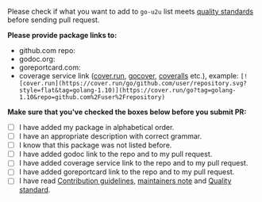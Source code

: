 Please check if what you want to add to `go-u2u` list meets [quality standards](https://github.com/unicornultrafoundation/go-u2u/blob/master/CONTRIBUTING.md#quality-standard) before sending pull request.

**Please provide package links to:**

- github.com repo:
- godoc.org:
- goreportcard.com:
- coverage service link ([cover.run](https://cover.run/), [gocover](http://gocover.io/), [coveralls](https://coveralls.io/) etc.), example: `[![cover.run](https://cover.run/go/github.com/user/repository.svg?style=flat&tag=golang-1.10)](https://cover.run/go?tag=golang-1.10&repo=github.com%2Fuser%2Frepository)`

**Make sure that you've checked the boxes below before you submit PR:**
- [ ] I have added my package in alphabetical order.
- [ ] I have an appropriate description with correct grammar.
- [ ] I know that this package was not listed before.
- [ ] I have added godoc link to the repo and to my pull request.
- [ ] I have added coverage service link to the repo and to my pull request.
- [ ] I have added goreportcard link to the repo and to my pull request.
- [ ] I have read [Contribution guidelines](https://github.com/unicornultrafoundation/go-u2u/blob/master/CONTRIBUTING.md#contribution-guidelines), [maintainers note](https://github.com/unicornultrafoundation/go-u2u/blob/master/CONTRIBUTING.md#maintainers) and [Quality standard](https://github.com/unicornultrafoundation/go-u2u/blob/master/CONTRIBUTING.md#quality-standard).
